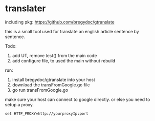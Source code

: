 # translater
including pkg: https://github.com/bregydoc/gtranslate

this is a small tool used for translate an english article sentence by sentence.

Todo:
1. add UT, remove test() from the main code
2. add configure file, to used the main without rebuild

run:
1. install bregydoc/gtranslate into your host
2. download the transFromGoogle.go file
3. go run transFromGoogle.go

make sure your host can connect to google directly.
or else you need to setup a proxy.
```
set HTTP_PROXY=http://yourproxyIp:port
```
